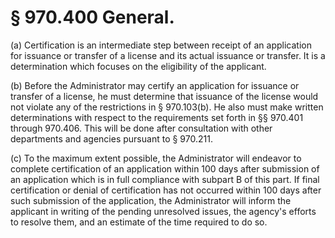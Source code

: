 # § 970.400   General.

(a) Certification is an intermediate step between receipt of an application for issuance or transfer of a license and its actual issuance or transfer. It is a determination which focuses on the eligibility of the applicant. 


(b) Before the Administrator may certify an application for issuance or transfer of a license, he must determine that issuance of the license would not violate any of the restrictions in § 970.103(b). He also must make written determinations with respect to the requirements set forth in §§ 970.401 through 970.406. This will be done after consultation with other departments and agencies pursuant to § 970.211.


(c) To the maximum extent possible, the Administrator will endeavor to complete certification of an application within 100 days after submission of an application which is in full compliance with subpart B of this part. If final certification or denial of certification has not occurred within 100 days after such submission of the application, the Administrator will inform the applicant in writing of the pending unresolved issues, the agency's efforts to resolve them, and an estimate of the time required to do so.




